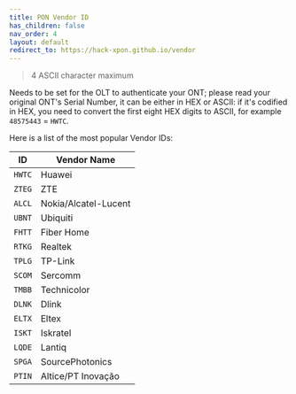 ```yaml
---
title: PON Vendor ID
has_children: false
nav_order: 4
layout: default
redirect_to: https://hack-xpon.github.io/vendor
---
```


> 4 ASCII character maximum

Needs to be set for the OLT to authenticate your ONT; please read your original ONT's Serial Number, it can be either in HEX or ASCII: if it's codified in HEX, you need to convert the first eight HEX digits to ASCII, for example `48575443` = `HWTC`.

Here is a list of the most popular Vendor IDs:


| ID     | Vendor Name          |
| ------ | -------------------- |
| `HWTC` | Huawei               |
| `ZTEG` | ZTE                  |
| `ALCL` | Nokia/Alcatel-Lucent |
| `UBNT` | Ubiquiti             |
| `FHTT` | Fiber Home           |
| `RTKG` | Realtek              |
| `TPLG` | TP-Link              |
| `SCOM` | Sercomm              |
| `TMBB` | Technicolor          |
| `DLNK` | Dlink                |
| `ELTX` | Eltex                |
| `ISKT` | Iskratel             |
| `LQDE` | Lantiq               |
| `SPGA` | SourcePhotonics      |
| `PTIN` | Altice/PT Inovação   |
